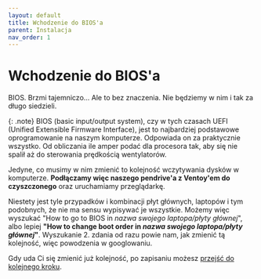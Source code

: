 ```yaml
---
layout: default
title: Wchodzenie do BIOS'a
parent: Instalacja
nav_order: 1
---
```


# Wchodzenie do BIOS'a

BIOS. Brzmi tajemniczo... Ale to bez znaczenia. Nie będziemy w nim i tak za długo siedzieli.

{: .note}
BIOS (basic input/output system), czy w tych czasach UEFI (Unified Extensible Firmware Interface), jest to najbardziej podstawowe oprogramowanie na naszym komputerze. Odpowiada on za praktycznie wszystko. Od obliczania ile amper podać dla procesora tak, aby się nie spalił aż do sterowania prędkością wentylatorów.

Jedyne, co musimy w nim zmienić to kolejność wczytywania dysków w komputerze. **Podłączamy więc naszego pendrive'a z Ventoy'em do czyszczonego** oraz uruchamiamy przeglądarkę.

Niestety jest tyle przypadków i kombinacji płyt głównych, laptopów i tym podobnych, że nie ma sensu wypisywać je wszystkie. Możemy więc wyszukać "How to go to BIOS in *nazwa swojego laptopa/płyty głównej*", albo lepiej **"How to change boot order in *nazwa swojego laptopa/płyty głównej*"**. Wyszukanie 2. zdania od razu powie nam, jak zmienić tą kolejność, więc powodzenia w googlowaniu.

Gdy uda Ci się zmienić już kolejność, po zapisaniu możesz [przejść do kolejnego kroku](ventoy).
